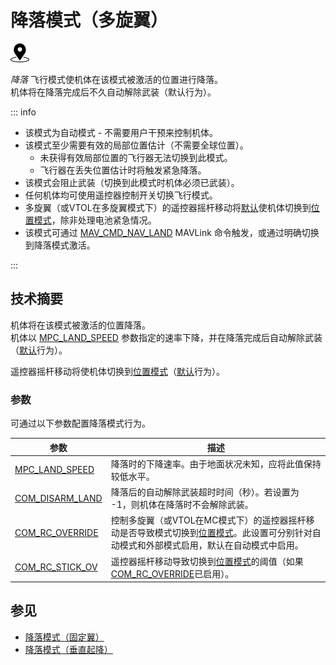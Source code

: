 # 降落模式（多旋翼）

<img src="../../assets/site/position_fixed.svg" title="Position estimate required (e.g. GPS)" width="30px" />

_降落_ 飞行模式使机体在该模式被激活的位置进行降落。  
机体将在降落完成后不久自动解除武装（默认行为）。

::: info

- 该模式为自动模式 - 不需要用户干预来控制机体。
- 该模式至少需要有效的局部位置估计（不需要全球位置）。
  - 未获得有效局部位置的飞行器无法切换到此模式。
  - 飞行器在丢失位置估计时将触发紧急降落。
- 该模式会阻止武装（切换到此模式时机体必须已武装）。
- 任何机体均可使用遥控器控制开关切换飞行模式。
- 多旋翼（或VTOL在多旋翼模式下）的遥控器摇杆移动将[默认](#COM_RC_OVERRIDE)使机体切换到[位置模式](../flight_modes_mc/position.md)，除非处理电池紧急情况。
- 该模式可通过 [MAV_CMD_NAV_LAND](https://mavlink.io/en/messages/common.html#MAV_CMD_NAV_LAND) MAVLink 命令触发，或通过明确切换到降落模式激活。

<!-- https://github.com/PX4/PX4-Autopilot/blob/main/src/modules/commander/ModeUtil/mode_requirements.cpp -->

:::

## 技术摘要

机体将在该模式被激活的位置降落。  
机体以 [MPC_LAND_SPEED](#MPC_LAND_SPEED) 参数指定的速率下降，并在降落完成后自动解除武装（[默认](#COM_DISARM_LAND)行为）。

遥控器摇杆移动将使机体切换到[位置模式](../flight_modes_mc/position.md)（[默认](#COM_RC_OVERRIDE)行为）。

### 参数

可通过以下参数配置降落模式行为。

| 参数                                                                                                   | 描述                                                                                                                                                                                                                                     |
| -------------------------------------------------------------------------------------------------------- | ---------------------------------------------------------------------------------------------------------------------------------------------------------------------------------------------------------------------------------------- |
| <a id="MPC_LAND_SPEED"></a>[MPC_LAND_SPEED](../advanced_config/parameter_reference.md#MPC_LAND_SPEED)    | 降落时的下降速率。由于地面状况未知，应将此值保持较低水平。                                                                                                                                                                               |
| <a id="COM_DISARM_LAND"></a>[COM_DISARM_LAND](../advanced_config/parameter_reference.md#COM_DISARM_LAND) | 降落后的自动解除武装超时时间（秒）。若设置为 -1，则机体在降落时不会解除武装。                                                                                                                                                           |
| <a id="COM_RC_OVERRIDE"></a>[COM_RC_OVERRIDE](../advanced_config/parameter_reference.md#COM_RC_OVERRIDE) | 控制多旋翼（或VTOL在MC模式下）的遥控器摇杆移动是否导致模式切换到[位置模式](../flight_modes_mc/position.md)。此设置可分别针对自动模式和外部模式启用，默认在自动模式中启用。 |
| <a id="COM_RC_STICK_OV"></a>[COM_RC_STICK_OV](../advanced_config/parameter_reference.md#COM_RC_STICK_OV) | 遥控器摇杆移动导致切换到[位置模式](../flight_modes_mc/position.md)的阈值（如果[COM_RC_OVERRIDE](#COM_RC_OVERRIDE)已启用）。                                                                                                            |

## 参见

- [降落模式（固定翼）](../flight_modes_fw/land.md)
- [降落模式（垂直起降）](../flight_modes_vtol/land.md)
